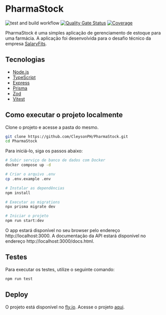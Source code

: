 # PharmaStock

![test and build workflow](https://github.com/CleysonPH/pharmaStock/actions/workflows/test-and-build.yaml/badge.svg)
[![Quality Gate Status](https://sonarcloud.io/api/project_badges/measure?project=CleysonPH_PharmaStock&metric=alert_status)](https://sonarcloud.io/summary/new_code?id=CleysonPH_PharmaStock)
[![Coverage](https://sonarcloud.io/api/project_badges/measure?project=CleysonPH_PharmaStock&metric=coverage)](https://sonarcloud.io/summary/new_code?id=CleysonPH_PharmaStock)


PharmaStock é uma simples aplicação de gerenciamento de estoque para uma farmácia. A aplicação foi desenvolvida para o desafio técnico da empresa [SalaryFits](https://www.salaryfits.com.br/).

## Tecnologias

- [Node.js](https://nodejs.org/)
- [TypeScript](https://www.typescriptlang.org/)
- [Express](https://expressjs.com/)
- [Prisma](https://www.prisma.io/)
- [Zod](https://zod.dev/)
- [Vitest](https://vitejs.dev/)

## Como executar o projeto localmente

Clone o projeto e acesse a pasta do mesmo.

```bash
git clone https://github.com/CleysonPH/PharmaStock.git
cd PharmaStock
```

Para iniciá-lo, siga os passos abaixo:
```bash
# Subir serviço de banco de dados com Docker
docker compose up -d

# Criar o arquivo .env
cp .env.example .env

# Instalar as dependências
npm install

# Executar as migrations
npx prisma migrate dev

# Iniciar o projeto
npm run start:dev
```

O app estará disponível no seu browser pelo endereço http://localhost:3000. A documentação da API estará disponível no endereço http://localhost:3000/docs.html.

## Testes

Para executar os testes, utilize o seguinte comando:

```bash
npm run test
```

## Deploy

O projeto está disponível no [fly.io](https://fly.io/). Acesse o projeto [aqui](https://pharmastock.fly.dev/).
